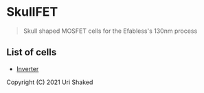 # SkullFET

> Skull shaped MOSFET cells for the Efabless's 130nm process

## List of cells

- [Inverter](skullfet-inverter.mag)

Copyright (C) 2021 Uri Shaked
